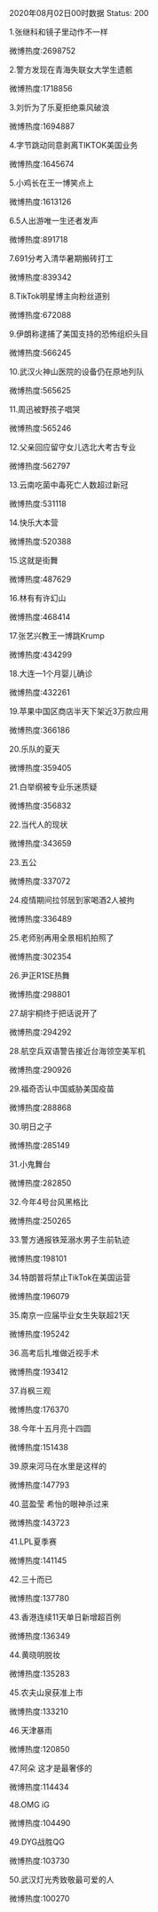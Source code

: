 2020年08月02日00时数据
Status: 200

1.张继科和镜子里动作不一样

微博热度:2698752

2.警方发现在青海失联女大学生遗骸

微博热度:1718856

3.刘忻为了乐夏拒绝乘风破浪

微博热度:1694887

4.字节跳动同意剥离TIKTOK美国业务

微博热度:1645674

5.小鸡长在王一博笑点上

微博热度:1613126

6.5人出游唯一生还者发声

微博热度:891718

7.691分考入清华暑期搬砖打工

微博热度:839342

8.TikTok明星博主向粉丝道别

微博热度:672088

9.伊朗称逮捕了美国支持的恐怖组织头目

微博热度:566245

10.武汉火神山医院的设备仍在原地列队

微博热度:565625

11.周迅被野孩子唱哭

微博热度:565246

12.父亲回应留守女儿选北大考古专业

微博热度:562797

13.云南吃菌中毒死亡人数超过新冠

微博热度:531118

14.快乐大本营

微博热度:520388

15.这就是街舞

微博热度:487629

16.林有有许幻山

微博热度:468414

17.张艺兴教王一博跳Krump

微博热度:434299

18.大连一1个月婴儿确诊

微博热度:432261

19.苹果中国区商店半天下架近3万款应用

微博热度:366186

20.乐队的夏天

微博热度:359405

21.白举纲被专业乐迷质疑

微博热度:356832

22.当代人的现状

微博热度:343659

23.五公

微博热度:337072

24.疫情期间拉邻居到家喝酒2人被拘

微博热度:336489

25.老师别再用全景相机拍照了

微博热度:302354

26.尹正R1SE热舞

微博热度:298801

27.胡宇桐终于把话说开了

微博热度:294292

28.航空兵双语警告接近台海领空美军机

微博热度:290926

29.福奇否认中国威胁美国疫苗

微博热度:288868

30.明日之子

微博热度:285149

31.小鬼舞台

微博热度:282850

32.今年4号台风黑格比

微博热度:250265

33.警方通报铁笼溺水男子生前轨迹

微博热度:198101

34.特朗普将禁止TikTok在美国运营

微博热度:196079

35.南京一应届毕业女生失联超21天

微博热度:195242

36.高考后扎堆做近视手术

微博热度:193412

37.肖枫三观

微博热度:176370

38.今年十五月亮十四圆

微博热度:151438

39.原来河马在水里是这样的

微博热度:147793

40.蓝盈莹 希怡的眼神杀过来

微博热度:143723

41.LPL夏季赛

微博热度:141145

42.三十而已

微博热度:137780

43.香港连续11天单日新增超百例

微博热度:136349

44.黄晓明脱妆

微博热度:135283

45.农夫山泉获准上市

微博热度:133210

46.天津暴雨

微博热度:120850

47.阿朵 这才是最奢侈的

微博热度:114434

48.OMG iG

微博热度:104490

49.DYG战胜QG

微博热度:103730

50.武汉灯光秀致敬最可爱的人

微博热度:100270

